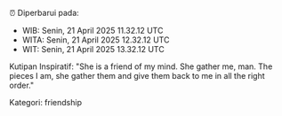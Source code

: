 ⏰ Diperbarui pada:
- WIB: Senin, 21 April 2025 11.32.12 UTC
- WITA: Senin, 21 April 2025 12.32.12 UTC
- WIT: Senin, 21 April 2025 13.32.12 UTC

Kutipan Inspiratif:
"She is a friend of my mind. She gather me, man. The pieces I am, she gather them and give them back to me in all the right order."


Kategori: friendship

